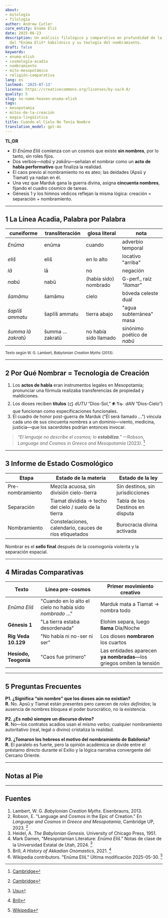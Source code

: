 ```yaml
---
about:
- mitología
- filología
author: Andrew Cutler
core_entity: Enūma Eliš
date: 2025-06-23
description: Un análisis filológico y comparativo en profundidad de la famosa apertura
  del *Enūma Eliš* babilónico y su teología del nombramiento.
draft: false
keywords:
- enuma-elish
- cosmología-acadia
- nombramiento
- mito-mesopotámico
- religión-comparativa
lang: es
lastmod: '2025-07-13'
license: https://creativecommons.org/licenses/by-sa/4.0/
quality: 5
slug: no-name-heaven-enuma-elish
tags:
- mesopotamia
- mitos-de-la-creación
- magia-lingüística
title: Cuando el Cielo No Tenía Nombre
translation_model: gpt-4o
---
```


**TL;DR**

- El *Enūma Eliš* comienza con un cosmos que existe **sin nombres**, por lo tanto, sin roles fijos. 
- Dos verbos—*nabû* y *zakāru*—señalan el nombrar como un **acto de habla performativo** que finaliza la realidad. 
- El caos previo al nombramiento no es ateo; las deidades (Apsû y Tiamat) ya nadan en él. 
- Una vez que Marduk gana la guerra divina, asigna **cincuenta nombres**, fijando el cuadro cósmico de tareas. 
- Génesis 1 y los himnos védicos reflejan la misma lógica: creación = separación + nombramiento.

---

## 1 La Línea Acadia, Palabra por Palabra

| cuneiforme | transliteración | glosa literal | nota |
|------------|-----------------|---------------|------|
| *Enūma* | enūma | cuando | adverbio temporal |
| *eliš* | eliš | en lo alto | locativo "arriba" |
| *lā* | lā | no | negación |
| *nabû* | nabû | (había sido) nombrado | G-perf., raíz *"llamar"* |
| *šamāmu* | šamāmu | cielo | bóveda celeste dual |
| *šaplīš ammatu* | šaplīš ammatu | tierra abajo | "agua subterránea" masa |
| *šumma lā zakratū* | šumma … zakratū | no había sido llamado | sinónimo poético de *nabû* |

<small>Texto según W. G. Lambert, *Babylonian Creation Myths* (2013).</small>

---

## 2 Por Qué Nombrar = Tecnología de Creación

1. Los **actos de habla** eran instrumentos legales en Mesopotamia; pronunciar una fórmula realizaba transferencias de propiedad y maldiciones.  
2. Los dioses reciben **títulos** (𒌓 *dUTU* “Dios-Sol,” 𒀭𒀀𒉡 *dAN* “Dios-Cielo”) que funcionan como especificaciones funcionales.  
3. El cuadro de honor post-guerra de Marduk (“Él será llamado …”) vincula cada uno de sus cincuenta nombres a un dominio—viento, medicina, justicia—que los sacerdotes podrían entonces invocar.  

> *“El lenguaje no describe el cosmos; lo **estabiliza**.”* —Robson, *Language and Cosmos in Greece and Mesopotamia* (2023).  [^oai1]

---

## 3 Informe de Estado Cosmológico

| Etapa | Estado de la materia | Estado de la ley |
|-------|----------------------|------------------|
| Pre-nombramiento | Mezcla acuosa, sin división cielo-tierra | Sin destinos, sin jurisdicciones |
| Separación | Tiamat dividida → techo del cielo / suelo de la tierra | Tabla de los Destinos en disputa |
| Nombramiento | Constelaciones, calendario, cauces de ríos etiquetados | Burocracia divina activada |

Nombrar es el **sello final** después de la cosmogonía violenta y la separación espacial.

---

## 4 Miradas Comparativas

| Texto | Línea pre-cosmos | Primer movimiento creativo |
|-------|------------------|----------------------------|
| *Enūma Eliš* | "Cuando en lo alto el cielo no había sido *nombrado* …" | Marduk mata a Tiamat → nombra todo |
| **Génesis 1** | "La tierra estaba desordenada" | Elohim separa, luego **llama** Día/Noche |
| **Rig Veda 10.129** | "No había ni no-ser ni ser" | Los dioses **nombraron** los cuartos |
| **Hesíodo, Teogonía** | "Caos fue primero" | Las entidades aparecen **ya nombradas**—los griegos omiten la tensión |

---

## 5 Preguntas Frecuentes

**P1. ¿Significa “sin nombre” que los dioses aún no existían?**  
**R.** No. Apsû y Tiamat están presentes pero carecen de *roles definidos*; la ausencia de nombres bloquea el poder burocrático, no la existencia.

**P2. ¿Es *nabû* siempre un discurso divino?**  
**R.** No—los contratos acadios usan el mismo verbo; cualquier nombramiento autoritativo (real, legal o divino) cristaliza la realidad.

**P3. ¿Tomaron los hebreos el motivo del nombramiento de Babilonia?**  
**R.** El paralelo es fuerte, pero la opinión académica se divide entre el préstamo directo durante el Exilio y la lógica narrativa convergente del Cercano Oriente.

---

## Notas al Pie

[^oai1]: [Cambridge](https://www.cambridge.org/core/books/language-and-cosmos-in-greece-and-mesopotamia/language-and-cosmos-in-the-epic-of-creation/F9C41567F74F95C1F57304FBEDC150A7)
[^oai2]: [Cambridge](https://www.cambridge.org/core/books/language-and-cosmos-in-greece-and-mesopotamia/language-and-cosmos-in-the-epic-of-creation/F9C41567F74F95C1F57304FBEDC150A7)
[^oai3]: [Usu](https://www.usu.edu/markdamen/ane/lectures/10.1.pdf)
[^oai4]: [Brill](https://brill.com/display/book/edcoll/9789004445215/BP000013.xml?language=en&srsltid=AfmBOootbSkXcBgdsX5fKz0oBE4GJjIznG0rbP0jDY2pSQ6IE6zQ4K5b)
[^oai5]: [Wikipedia](https://en.wikipedia.org/wiki/En%C5%ABma_Eli%C5%A1)
[^1]: Lambert, *Babylonian Creation Myths* (2013) p. 231. 
[^2]: Robson, *Language and Cosmos in Greece and Mesopotamia* (Cambridge, 2023). 
[^3]: Heidel, *The Babylonian Genesis* (1951) ch. 2. 

---

## Fuentes

1. Lambert, W. G. *Babylonian Creation Myths*. Eisenbrauns, 2013. 
2. Robson, E. "Language and Cosmos in the Epic of Creation." En *Language and Cosmos in Greece and Mesopotamia*, Cambridge UP, 2023. [^oai2] 
3. Heidel, A. *The Babylonian Genesis*. University of Chicago Press, 1951. 
4. Mark Damen, "Mesopotamian Literature: *Enūma Eliš*." Notas de clase de la Universidad Estatal de Utah, 2024. [^oai3] 
5. Brill, *A History of Akkadian Onomastics*, 2021. [^oai4] 
6. Wikipedia contributors. "Enūma Eliš." Última modificación 2025-05-30. [^oai5]